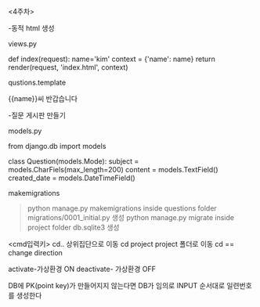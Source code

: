 <4주차>

-동적 html 생성

views.py

def index(request):
    name='kim'
    context = {'name': name}
    return render(request, 'index.html', context)

qustions.template

<p>{{name}}씨 반갑습니다</p>

-질문 게시판 만들기

models.py

from django.db import models


class Question(models.Mode):
    subject = models.CharFiels(max_length=200)
    content = models.TextField()
    created_date = models.DateTimeField()

makemigrations
> python manage.py makemigrations
> inside questions folder migrations/0001_initial.py 생성
> python manage.py migrate
> inside project folder db.sqlite3 생성

<cmd입력키>
cd.. 상위집단으로 이동
cd project project 폴더로 이동
cd == change direction

activate-가상환경 ON
deactivate- 가상환경 OFF

DB에 PK(point key)가 만들어지지 않는다면 DB가 임의로 INPUT 순서대로 일련번호를 생성한다


